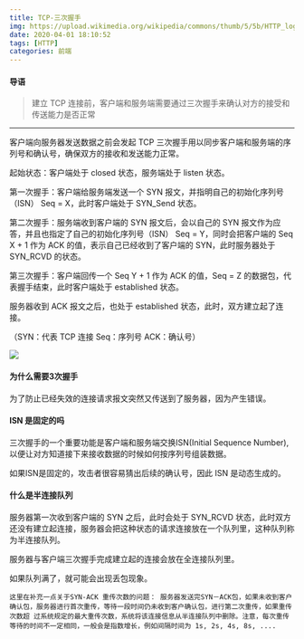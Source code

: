 ```yaml
---
title: TCP-三次握手
img: https://upload.wikimedia.org/wikipedia/commons/thumb/5/5b/HTTP_logo.svg/1200px-HTTP_logo.svg.png
date: 2020-04-01 18:10:52
tags: [HTTP]
categories: 前端
---
```


#### 导语
> 建立 TCP 连接前，客户端和服务端需要通过三次握手来确认对方的接受和传送能力是否正常

<!--more-->           
***

客户端向服务器发送数据之前会发起 TCP 三次握手用以同步客户端和服务端的序列号和确认号，确保双方的接收和发送能力正常。

起始状态：客户端处于 closed 状态，服务端处于 listen 状态。

第一次握手：客户端给服务端发送一个 SYN 报文，并指明自己的初始化序列号（ISN） Seq = X，此时客户端处于 SYN_Send 状态。

第二次握手：服务端收到客户端的 SYN 报文后，会以自己的 SYN 报文作为应答，并且也指定了自己的初始化序列号（ISN） Seq = Y，同时会把客户端的 Seq X + 1 作为 ACK 的值，表示自己已经收到了客户端的 SYN，此时服务器处于 SYN_RCVD 的状态。

第三次握手：客户端回传一个 Seq Y + 1 作为 ACK 的值，Seq = Z 的数据包，代表握手结束，此时客户端处于 established 状态。

服务器收到 ACK 报文之后，也处于 established 状态，此时，双方建立起了连接。

（SYN：代表 TCP 连接 Seq：序列号 ACK：确认号）

![](https://segmentfault.com/img/remote/1460000017184707)

#### 为什么需要3次握手

为了防止已经失效的连接请求报文突然又传送到了服务器，因为产生错误。

#### ISN 是固定的吗

三次握手的一个重要功能是客户端和服务端交换ISN(Initial Sequence Number), 以便让对方知道接下来接收数据的时候如何按序列号组装数据。

如果ISN是固定的，攻击者很容易猜出后续的确认号，因此 ISN 是动态生成的。

#### 什么是半连接队列

服务器第一次收到客户端的 SYN 之后，此时会处于 SYN_RCVD 状态，此时双方还没有建立起连接，服务器会把这种状态的请求连接放在一个队列里，这种队列称为半连接队列。

服务器与客户端三次握手完成建立起的连接会放在全连接队列里。

如果队列满了，就可能会出现丢包现象。

```
这里在补充一点关于SYN-ACK 重传次数的问题： 服务器发送完SYN－ACK包，如果未收到客户确认包，服务器进行首次重传，等待一段时间仍未收到客户确认包，进行第二次重传，如果重传次数超 过系统规定的最大重传次数，系统将该连接信息从半连接队列中删除。注意，每次重传等待的时间不一定相同，一般会是指数增长，例如间隔时间为 1s, 2s, 4s, 8s, ....
```
